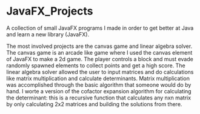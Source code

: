 # JavaFX_Projects
A collection of small JavaFX programs I made in order to get better at Java and learn a new library (JavaFX).

The most involved projects are the canvas game and linear algebra solver. The canvas game is an arcade like game where I used the canvas element of JavaFX to make a 2d game. The player controls a block and must evade randomly spawned elements to collect points and get a high score. The linear algebra solver allowed the user to input matrices and do calculations like matrix multiplication and calculate determinants. Matrix multiplication was accomplished through the basic algorithm that someone would do by hand. I worte a version of the cofactor expansion algorithm for calculating the determinant: this is a recursive function that calculates any nxn matrix by only calculating 2x2 matrices and building the solutions from there.
